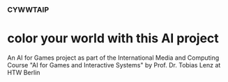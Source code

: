 ### CYWWTAIP
# color your world with this AI project

An AI for Games project as part of the International Media and Computing Course "AI for Games and Interactive Systems" by Prof. Dr. Tobias Lenz at HTW Berlin


